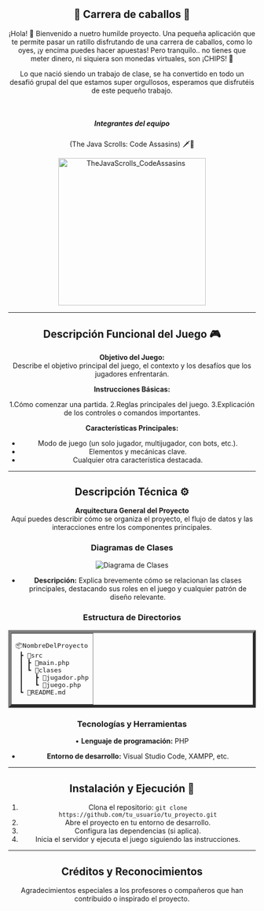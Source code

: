 <div align="center">

## 🏇 Carrera de caballos 🏇

¡Hola! 👋
Bienvenido a nuetro humilde proyecto. Una pequeña aplicación que te permite pasar un ratillo disfrutando de una carrera de caballos, como lo oyes, ¡y encima puedes hacer apuestas! Pero tranquilo.. no tienes que meter dinero, ni siquiera son monedas virtuales, son ¡CHIPS! 🍪



Lo que nació siendo un trabajo de clase, se ha convertido en todo un desafió grupal del que estamos super orgullosos, esperamos que disfrutéis de este pequeño trabajo.

</br>

##### Integrantes del equipo
(The Java Scrolls: Code Assasins)
🗡️📜
<div align="center">
  <img src="https://github.com/user-attachments/assets/60406d63-fc34-4927-bf2e-790a37873e80" alt="TheJavaScrolls_CodeAssasins" width="300">
</div>



---

## Descripción Funcional del Juego 🎮
**Objetivo del Juego:**  
Describe el objetivo principal del juego, el contexto y los desafíos que los jugadores enfrentarán.

**Instrucciones Básicas:**

1.Cómo comenzar una partida.
2.Reglas principales del juego.
3.Explicación de los controles o comandos importantes.

**Características Principales:**
- Modo de juego (un solo jugador, multijugador, con bots, etc.).
- Elementos y mecánicas clave.
- Cualquier otra característica destacada.

---

## Descripción Técnica ⚙️
**Arquitectura General del Proyecto**  
Aquí puedes describir cómo se organiza el proyecto, el flujo de datos y las interacciones entre los componentes principales.

### Diagramas de Clases
![Diagrama de Clases](ruta/a/diagrama_de_clases.png)
- **Descripción:** Explica brevemente cómo se relacionan las clases principales, destacando sus roles en el juego y cualquier patrón de diseño relevante.

### Estructura de Directorios

<table align="center" border="6px"><td><pre>
📦NombreDelProyecto
 ┣ 📂src
 ┃ ┣ 📜main.php
 ┃ ┗ 📜clases
 ┃   ┣ 📜jugador.php
 ┃   ┗ 📜juego.php
 ┗ 📜README.md
</pre></td>
</table>

### Tecnologías y Herramientas
• **Lenguaje de programación:** PHP
- **Entorno de desarrollo:** Visual Studio Code, XAMPP, etc.

---

## Instalación y Ejecución 🚀
1. Clona el repositorio: `git clone https://github.com/tu_usuario/tu_proyecto.git`
2. Abre el proyecto en tu entorno de desarrollo.
3. Configura las dependencias (si aplica).
4. Inicia el servidor y ejecuta el juego siguiendo las instrucciones.

---

## Créditos y Reconocimientos
Agradecimientos especiales a los profesores o compañeros que han contribuido o inspirado el proyecto.

</div>
